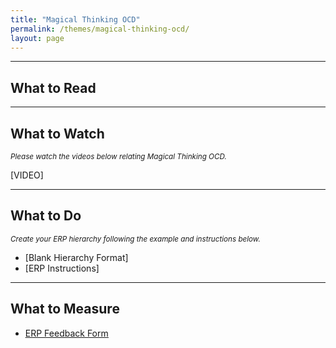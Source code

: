 ```yaml
---
title: "Magical Thinking OCD"
permalink: /themes/magical-thinking-ocd/
layout: page
---
```

- - - -

## What to Read

- - - -

## What to Watch
<sup>*Please watch the videos below relating Magical Thinking OCD.*</sup>

[VIDEO]

- - - -

## What to Do
<sup>*Create your ERP hierarchy following the example and instructions below.*</sup>

- [Blank Hierarchy Format]
- [ERP Instructions]

- - - -

## What to Measure
- <ins>[ERP Feedback Form](https://drive.google.com/file/d/1sV7AfEHtfEZfz-0nEUezAMLIThgSHe9u/view?usp=sharing)</ins>
